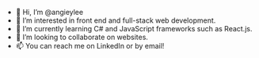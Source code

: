 - 👋 Hi, I’m @angieylee
- 👀 I’m interested in front end and full-stack web development.
- 🌱 I’m currently learning C# and JavaScript frameworks such as React.js.
- 💞️ I’m looking to collaborate on websites.
- 📫 You can reach me on LinkedIn or by email! 

<!---
angieylee/angieylee is a ✨ special ✨ repository because its `README.md` (this file) appears on your GitHub profile.
You can click the Preview link to take a look at your changes.
--->
